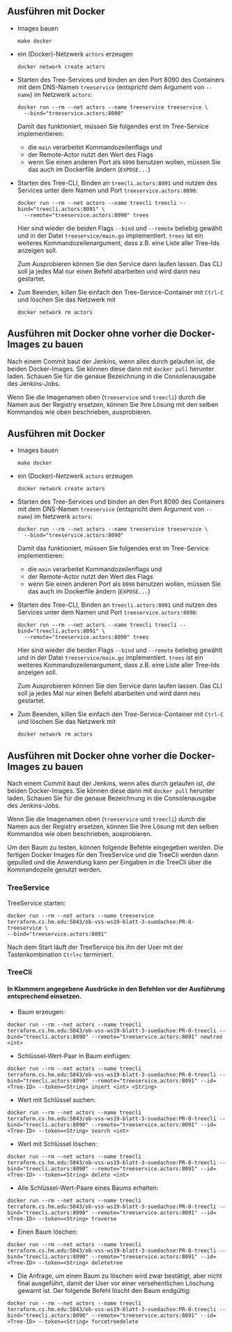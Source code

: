 ## Ausführen mit Docker

-   Images bauen

    ```
    make docker
    ```

-   ein (Docker)-Netzwerk `actors` erzeugen

    ```
    docker network create actors
    ```

-   Starten des Tree-Services und binden an den Port 8090 des Containers mit dem DNS-Namen
    `treeservice` (entspricht dem Argument von `--name`) im Netzwerk `actors`:

    ```
    docker run --rm --net actors --name treeservice treeservice \
      --bind="treeservice.actors:8090"
    ```

    Damit das funktioniert, müssen Sie folgendes erst im Tree-Service implementieren:

    -   die `main` verarbeitet Kommandozeilenflags und
    -   der Remote-Actor nutzt den Wert des Flags
    -   wenn Sie einen anderen Port als `8090` benutzen wollen,
        müssen Sie das auch im Dockerfile ändern (`EXPOSE...`)

-   Starten des Tree-CLI, Binden an `treecli.actors:8091` und nutzen des Services unter
    dem Namen und Port `treeservice.actors:8090`:

    ```
    docker run --rm --net actors --name treecli treecli --bind="treecli.actors:8091" \
      --remote="treeservice.actors:8090" trees
    ```

    Hier sind wieder die beiden Flags `--bind` und `--remote` beliebig gewählt und
    in der Datei `treeservice/main.go` implementiert. `trees` ist ein weiteres
    Kommandozeilenargument, dass z.B. eine Liste aller Tree-Ids anzeigen soll.

    Zum Ausprobieren können Sie den Service dann laufen lassen. Das CLI soll ja jedes
    Mal nur einen Befehl abarbeiten und wird dann neu gestartet.

-   Zum Beenden, killen Sie einfach den Tree-Service-Container mit `Ctrl-C` und löschen
    Sie das Netzwerk mit

    ```
    docker network rm actors
    ```

## Ausführen mit Docker ohne vorher die Docker-Images zu bauen

Nach einem Commit baut der Jenkins, wenn alles durch gelaufen ist, die beiden
Docker-Images. Sie können diese dann mit `docker pull` herunter laden. Schauen Sie für die
genaue Bezeichnung in die Consolenausgabe des Jenkins-Jobs.

Wenn Sie die Imagenamen oben (`treeservice` und `treecli`) durch die Namen aus der
Registry ersetzen, können Sie Ihre Lösung mit den selben Kommandos wie oben beschrieben,
ausprobieren.

## Ausführen mit Docker

-   Images bauen

    ```
    make docker
    ```

-   ein (Docker)-Netzwerk `actors` erzeugen

    ```
    docker network create actors
    ```

-   Starten des Tree-Services und binden an den Port 8090 des Containers mit dem DNS-Namen
    `treeservice` (entspricht dem Argument von `--name`) im Netzwerk `actors`:

    ```
    docker run --rm --net actors --name treeservice treeservice \
      --bind="treeservice.actors:8090"
    ```

    Damit das funktioniert, müssen Sie folgendes erst im Tree-Service implementieren:

    -   die `main` verarbeitet Kommandozeilenflags und
    -   der Remote-Actor nutzt den Wert des Flags
    -   wenn Sie einen anderen Port als `8090` benutzen wollen,
        müssen Sie das auch im Dockerfile ändern (`EXPOSE...`)

-   Starten des Tree-CLI, Binden an `treecli.actors:8091` und nutzen des Services unter
    dem Namen und Port `treeservice.actors:8090`:

    ```
    docker run --rm --net actors --name treecli treecli --bind="treecli.actors:8091" \
      --remote="treeservice.actors:8090" trees
    ```

    Hier sind wieder die beiden Flags `--bind` und `--remote` beliebig gewählt und
    in der Datei `treeservice/main.go` implementiert. `trees` ist ein weiteres
    Kommandozeilenargument, dass z.B. eine Liste aller Tree-Ids anzeigen soll.

    Zum Ausprobieren können Sie den Service dann laufen lassen. Das CLI soll ja jedes
    Mal nur einen Befehl abarbeiten und wird dann neu gestartet.

-   Zum Beenden, killen Sie einfach den Tree-Service-Container mit `Ctrl-C` und löschen
    Sie das Netzwerk mit

    ```
    docker network rm actors
    ```

## Ausführen mit Docker ohne vorher die Docker-Images zu bauen

Nach einem Commit baut der Jenkins, wenn alles durch gelaufen ist, die beiden
Docker-Images. Sie können diese dann mit `docker pull` herunter laden. Schauen Sie für die
genaue Bezeichnung in die Consolenausgabe des Jenkins-Jobs.

Wenn Sie die Imagenamen oben (`treeservice` und `treecli`) durch die Namen aus der
Registry ersetzen, können Sie Ihre Lösung mit den selben Kommandos wie oben beschrieben,
ausprobieren.

Um den Baum zu testen, können folgende Befehle eingegeben werden. Die fertigen Docker Images
für den TreeService und die TreeCli werden dann gepulled und die Anwendung kann per Eingaben in die TreeCli
über die Kommandozeile genutzt werden.

### TreeService

TreeService starten:

```
docker run --rm --net actors --name treeservice terraform.cs.hm.edu:5043/ob-vss-ws19-blatt-3-suedachse:PR-8-treeservice \
--bind="treeservice.actors:8091"
```

Nach dem Start läuft der TreeService bis ihn der User mit der Tastenkombination ```Ctrl+c``` terminiert.

### TreeCli

####  In Klammern angegebene Ausdrücke in den Befehlen vor der Ausführung entsprechend einsetzen. 

* Baum erzeugen:

```
docker run --rm --net actors --name treecli terraform.cs.hm.edu:5043/ob-vss-ws19-blatt-3-suedachse:PR-8-treecli --bind="treecli.actors:8090" --remote="treeservice.actors:8091" newtree <int>
```

* Schlüssel-Wert-Paar in Baum einfügen:

```
docker run --rm --net actors --name treecli terraform.cs.hm.edu:5043/ob-vss-ws19-blatt-3-suedachse:PR-8-treecli --bind="treecli.actors:8090" --remote="treeservice.actors:8091" --id=<Tree-ID> --token=<String> insert <int> <String>
``` 

* Wert mit Schlüssel suchen:

```
docker run --rm --net actors --name treecli terraform.cs.hm.edu:5043/ob-vss-ws19-blatt-3-suedachse:PR-8-treecli --bind="treecli.actors:8090" --remote="treeservice.actors:8091" --id=<Tree-ID> --token=<String> search <int>
``` 

* Wert mit Schlüssel löschen:

```
docker run --rm --net actors --name treecli terraform.cs.hm.edu:5043/ob-vss-ws19-blatt-3-suedachse:PR-8-treecli --bind="treecli.actors:8090" --remote="treeservice.actors:8091" --id=<Tree-ID> --token=<String> delete <int>
``` 

* Alle Schlüssel-Wert-Paare eines Baums erhalten:

```
docker run --rm --net actors --name treecli terraform.cs.hm.edu:5043/ob-vss-ws19-blatt-3-suedachse:PR-8-treecli --bind="treecli.actors:8090" --remote="treeservice.actors:8091" --id=<Tree-ID> --token=<String> traverse
``` 

* Einen Baum löschen:

```
docker run --rm --net actors --name treecli terraform.cs.hm.edu:5043/ob-vss-ws19-blatt-3-suedachse:PR-8-treecli --bind="treecli.actors:8090" --remote="treeservice.actors:8091" --id=<Tree-ID> --token=<String> deletetree
``` 

* Die Anfrage, um einen Baum zu löschen wird zwar bestätigt, aber nicht final ausgeführt, damit der User vor einer versehentlichen Löschung gewarnt ist. Der folgende Befehl löscht den Baum endgültig:

```
docker run --rm --net actors --name treecli terraform.cs.hm.edu:5043/ob-vss-ws19-blatt-3-suedachse:PR-8-treecli --bind="treecli.actors:8090" --remote="treeservice.actors:8091" --id=<Tree-ID> --token=<String> forcetreedelete
``` 
